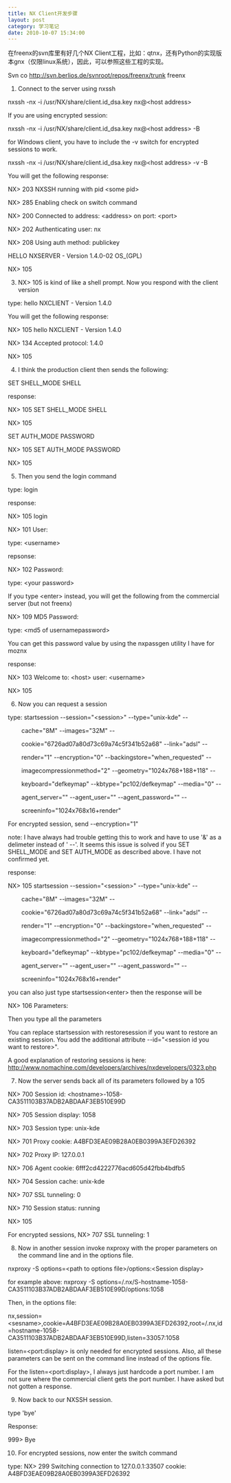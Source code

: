 ```yaml
---
title: NX Client开发步骤
layout: post
category: 学习笔记
date: 2010-10-07 15:34:00
---
```


在freenx的svn库里有好几个NX Client工程，比如：qtnx，还有Python的实现版本gnx（仅限linux系统），因此，可以参照这些工程的实现。

Svn co http://svn.berlios.de/svnroot/repos/freenx/trunk freenx

1. Connect to the server using nxssh

nxssh -nx -i /usr/NX/share/client.id_dsa.key nx@&lt;host address&gt;

If you are using encrypted session:

nxssh -nx -i /usr/NX/share/client.id_dsa.key nx@&lt;host address&gt; -B

for Windows client, you have to include the -v switch for encrypted sessions to work.

nxssh -nx -i /usr/NX/share/client.id_dsa.key nx@&lt;host address&gt; -v -B

You will get the following response:

NX&gt; 203 NXSSH running with pid &lt;some pid&gt;

NX&gt; 285 Enabling check on switch command

NX&gt; 200 Connected to address: &lt;address&gt; on port: &lt;port&gt;

NX&gt; 202 Authenticating user: nx

NX&gt; 208 Using auth method: publickey

HELLO NXSERVER - Version 1.4.0-02 OS_(GPL)

NX&gt; 105

3. NX&gt; 105 is kind of like a shell prompt. Now you respond with the client version

type: hello NXCLIENT - Version 1.4.0

You will get the following response:

NX&gt; 105 hello NXCLIENT - Version 1.4.0

NX&gt; 134 Accepted protocol: 1.4.0

NX&gt; 105

4. I think the production client then sends the following:

SET SHELL_MODE SHELL

response:

NX&gt; 105 SET SHELL_MODE SHELL

NX&gt; 105

SET AUTH_MODE PASSWORD

NX&gt; 105 SET AUTH_MODE PASSWORD

NX&gt; 105

5. Then you send the login command

type: login

response:

NX&gt; 105 login

NX&gt; 101 User:

type: &lt;username&gt;

repsonse:

NX&gt; 102 Password:

type: &lt;your password&gt;

If you type &lt;enter&gt; instead, you will get the following from the commercial server (but not freenx)

NX&gt; 109 MD5 Password:

type: &lt;md5 of usernamepassword&gt;

You can get this password value by using the nxpassgen utility I have for moznx

response:

NX&gt; 103 Welcome to: &lt;host&gt; user: &lt;username&gt;

NX&gt; 105

6. Now you can request a session

type: startsession --session="&lt;session&gt;" --type="unix-kde" --

&nbsp;&nbsp;&nbsp;&nbsp;&nbsp;&nbsp;&nbsp; cache="8M" --images="32M" --

&nbsp;&nbsp;&nbsp;&nbsp;&nbsp;&nbsp;&nbsp; cookie="6726ad07a80d73c69a74c5f341b52a68" --link="adsl" --

&nbsp;&nbsp;&nbsp;&nbsp;&nbsp;&nbsp;&nbsp; render="1" --encryption="0" --backingstore="when_requested" --

&nbsp;&nbsp;&nbsp;&nbsp;&nbsp;&nbsp;&nbsp; imagecompressionmethod="2" --geometry="1024x768+188+118" --

&nbsp;&nbsp;&nbsp;&nbsp;&nbsp;&nbsp;&nbsp; keyboard="defkeymap" --kbtype="pc102/defkeymap" --media="0" --

&nbsp;&nbsp;&nbsp;&nbsp;&nbsp;&nbsp;&nbsp; agent_server="" --agent_user="" --agent_password="" --

&nbsp;&nbsp;&nbsp;&nbsp;&nbsp;&nbsp;&nbsp; screeninfo="1024x768x16+render"

For encrypted session, send --encryption="1"

note: I have always had trouble getting this to work and have to use '&amp;' as a delimeter instead of ' --'. It seems this issue is solved if you SET SHELL_MODE and SET AUTH_MODE as described above. I have not confirmed yet.

response:

NX&gt; 105 startsession --session="&lt;session&gt;" --type="unix-kde" --

&nbsp;&nbsp;&nbsp;&nbsp;&nbsp;&nbsp;&nbsp; cache="8M" --images="32M" --

&nbsp;&nbsp;&nbsp;&nbsp;&nbsp;&nbsp;&nbsp; cookie="6726ad07a80d73c69a74c5f341b52a68" --link="adsl" --

&nbsp;&nbsp;&nbsp;&nbsp;&nbsp;&nbsp;&nbsp; render="1" --encryption="0" --backingstore="when_requested" --

&nbsp;&nbsp;&nbsp;&nbsp;&nbsp;&nbsp;&nbsp; imagecompressionmethod="2" --geometry="1024x768+188+118" --

&nbsp;&nbsp;&nbsp;&nbsp;&nbsp;&nbsp;&nbsp; keyboard="defkeymap" --kbtype="pc102/defkeymap" --media="0" --

&nbsp;&nbsp;&nbsp;&nbsp;&nbsp;&nbsp;&nbsp; agent_server="" --agent_user="" --agent_password="" --

&nbsp;&nbsp;&nbsp;&nbsp;&nbsp;&nbsp;&nbsp; screeninfo="1024x768x16+render"

you can also just type startsession&lt;enter&gt; then the response will be

NX&gt; 106 Parameters:

Then you type all the parameters

You can replace startsession with restoresession if you want to restore an existing session. You add the additional attribute --id="&lt;session id you want to restore&gt;".

A good explanation of restoring sessions is here: http://www.nomachine.com/developers/archives/nxdevelopers/0323.php

7. Now the server sends back all of its parameters followed by a 105

NX&gt; 700 Session id: &lt;hostname&gt;-1058-CA3511103B37ADB2ABDAAF3EB510E99D

NX&gt; 705 Session display: 1058

NX&gt; 703 Session type: unix-kde

NX&gt; 701 Proxy cookie: A4BFD3EAE09B28A0EB0399A3EFD26392

NX&gt; 702 Proxy IP: 127.0.0.1

NX&gt; 706 Agent cookie: 6fff2cd4222776acd605d42fbb4bdfb5

NX&gt; 704 Session cache: unix-kde

NX&gt; 707 SSL tunneling: 0

NX&gt; 710 Session status: running

NX&gt; 105

For encrypted sessions, NX&gt; 707 SSL tunneling: 1

8. Now in another session invoke nxproxy with the proper parameters on the command line and in the options file.

nxproxy -S options=&lt;path to options file&gt;/options:&lt;Session display&gt;

for example above: nxproxy -S options=/.nx/S-hostname-1058-CA3511103B37ADB2ABDAAF3EB510E99D/options:1058

Then, in the options file:

nx,session=&lt;sesname&gt;,cookie=A4BFD3EAE09B28A0EB0399A3EFD26392,root=/.nx,id=hostname-1058-CA3511103B37ADB2ABDAAF3EB510E99D,listen=33057:1058

listen=&lt;port:display&gt; is only needed for encrypted sessions. Also, all these parameters can be sent on the command line instead of the options file.

For the listen=&lt;port:display&gt;, I always just hardcode a port number. I am not sure where the commercial client gets the port number. I have asked but not gotten a response.

9. Now back to our NXSSH session.

type 'bye'

Response:

999&gt; Bye

10. For encrypted sessions, now enter the switch command

type: NX&gt; 299 Switching connection to 127.0.0.1:33507 cookie: A4BFD3EAE09B28A0EB0399A3EFD26392
